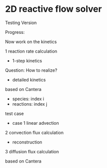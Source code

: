 # 2D reactive flow solver

Testing Version

Progress:

Now work on the kinetics

1 reaction rate calculation
- 1-step kinetics

Question:
How to realize?

- detailed kinetics 

based on Cantera
- species: index i
- reactions: index j

test case
- case 1 linear advection

2 convection flux calculation

- reconstruction

3 diffusion flux calculation

based on Cantera
